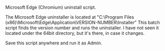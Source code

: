 Microsoft Edge (Chromium) uninstall script.

The Microsoft Edge uninstaller is located at "C:\Program Files (x86)\Microsoft\Edge\Application\VERSION-NUMBER\Installer\"
This batch script finds the version number and runs the uninstaller.
I have not seen it located under the 64bit directory, but it's there, in case it changes.

Save this script anywhere and run it as Admin.
